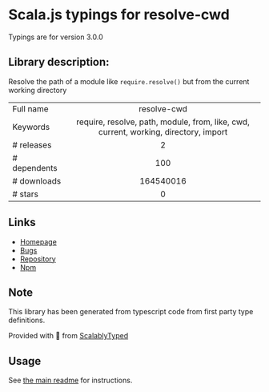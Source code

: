 
# Scala.js typings for resolve-cwd

Typings are for version 3.0.0

## Library description:
Resolve the path of a module like `require.resolve()` but from the current working directory

|                    |                 |
| ------------------ | :-------------: |
| Full name          | resolve-cwd |
| Keywords           | require, resolve, path, module, from, like, cwd, current, working, directory, import |
| # releases         | 2 |
| # dependents       | 100 |
| # downloads        | 164540016 |
| # stars            | 0 |

## Links
- [Homepage](https://github.com/sindresorhus/resolve-cwd#readme)
- [Bugs](https://github.com/sindresorhus/resolve-cwd/issues)
- [Repository](https://github.com/sindresorhus/resolve-cwd)
- [Npm](https://www.npmjs.com/package/resolve-cwd)
    


## Note
This library has been generated from typescript code from first party type definitions.

Provided with :purple_heart: from [ScalablyTyped](https://github.com/oyvindberg/ScalablyTyped)

## Usage
See [the main readme](../../readme.md) for instructions.


